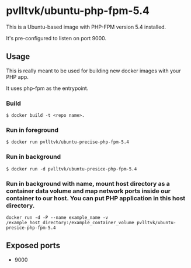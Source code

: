 # pvlltvk/ubuntu-php-fpm-5.4

This is a Ubuntu-based image with PHP-FPM version 5.4 installed.

It's pre-configured to listen on port 9000.

## Usage

This is really meant to be used for building new docker images with
your PHP app.

It uses php-fpm as the entrypoint.

### Build

```
$ docker build -t <repo name>.
```

### Run in foreground

```
$ docker run pvlltvk/ubuntu-precise-php-fpm-5.4
```

### Run in background
```
$ docker run -d pvlltvk/ubuntu-presice-php-fpm-5.4
```

### Run in background with name, mount host directory as a container data volume and map network ports inside our container to our host. You can put PHP application in this host directory. 
```
docker run -d -P --name example_name -v /example_host_directory:/example_container_volume pvlltvk/ubuntu-presice-php-fpm-5.4
```

## Exposed ports

* 9000

